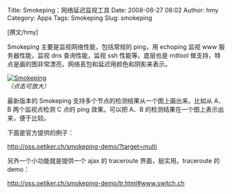 Title: Smokeping：网络延迟监视工具
Date: 2008-08-27 08:02
Author: hmy
Category: Apps
Tags: Smokeping
Slug: smokeping

[撰文/hmy]

Smokeping 主要是监视网络性能，包括常规的 ping，用 echoping 监视 www
服务器性能，监视 dns 查询性能，监视 ssh 性能等。底层也是 rrdtool
做支持，特点是画的图非常漂亮，网络丢包和延迟用颜色和阴影来表示。

[![Smokeping](http://i.linuxtoy.org/i/2008/08/smokeping-thumb.png)](http://i.linuxtoy.org/i/2008/08/smokeping.png)  
*（点击可放大）*

最新版本的 Smokeping 支持多个节点的检测结果从一个图上画出来。比如从 A、B
两个监视点检测 C 点的 ping 效果。可以把 A、B
的检测结果在一个图上表示出来，便于比较。

下面是官方提供的例子：

<http://oss.oetiker.ch/smokeping-demo/?target=multi>

另外一个小功能就是提供一个 ajax 的 traceroute 界面，挺实用。traceroute
的 demo：

<http://oss.oetiker.ch/smokeping-demo/tr.html#www.switch.ch>
